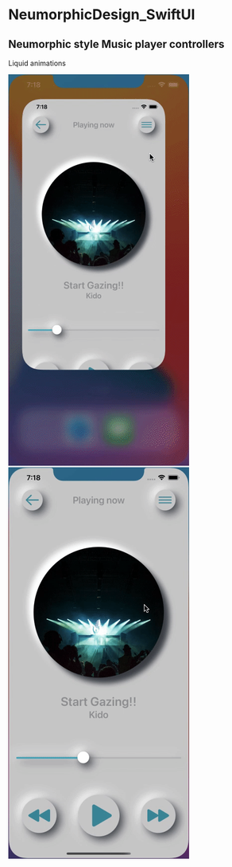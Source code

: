 # NeumorphicDesign_SwiftUI


## Neumorphic style Music player controllers
Liquid animations

![](demo/1.gif) ![](demo/2.gif)
